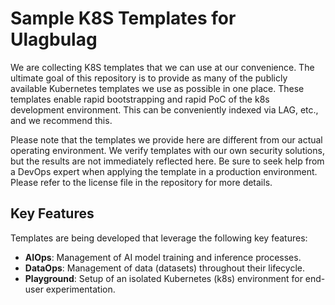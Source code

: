 # Sample K8S Templates for Ulagbulag

We are collecting K8S templates that we can use at our convenience. The ultimate goal of this repository is to provide as many of the publicly available Kubernetes templates we use as possible in one place. These templates enable rapid bootstrapping and rapid PoC of the k8s development environment. This can be conveniently indexed via LAG, etc., and we recommend this.

Please note that the templates we provide here are different from our actual operating environment. We verify templates with our own security solutions, but the results are not immediately reflected here. Be sure to seek help from a DevOps expert when applying the template in a production environment. Please refer to the license file in the repository for more details.

## Key Features

Templates are being developed that leverage the following key features:

- **AIOps**: Management of AI model training and inference processes.
- **DataOps**: Management of data (datasets) throughout their lifecycle.
- **Playground**: Setup of an isolated Kubernetes (k8s) environment for end-user experimentation.
